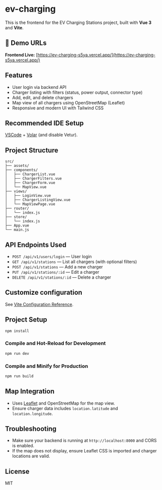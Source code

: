 # ev-charging

This is the frontend for the EV Charging Stations project, built with **Vue 3** and **Vite**.

## 🚀 Demo URLs
**Frontend Live:** [https://ev-charging-s5ya.vercel.app/](https://ev-charging-s5ya.vercel.app/)

## Features

- User login via backend API
- Charger listing with filters (status, power output, connector type)
- Add, edit, and delete chargers
- Map view of all chargers using OpenStreetMap (Leaflet)
- Responsive and modern UI with Tailwind CSS

## Recommended IDE Setup

[VSCode](https://code.visualstudio.com/) + [Volar](https://marketplace.visualstudio.com/items?itemName=Vue.volar) (and disable Vetur).

## Project Structure

```
src/
├── assets/
├── components/
│   ├── ChargerList.vue
│   ├── ChargerFilters.vue
│   ├── ChargerForm.vue
│   └── MapView.vue
├── views/
│   ├── LoginView.vue
│   ├── ChargerListingView.vue
│   └── MapViewPage.vue
├── router/
│   └── index.js
├── store/
│   └── index.js
├── App.vue
└── main.js
```

## API Endpoints Used

- `POST /api/v1/users/login` — User login
- `GET /api/v1/stations` — List all chargers (with optional filters)
- `POST /api/v1/stations` — Add a new charger
- `PUT /api/v1/stations/:id` — Edit a charger
- `DELETE /api/v1/stations/:id` — Delete a charger

## Customize configuration

See [Vite Configuration Reference](https://vite.dev/config/).

## Project Setup

```sh
npm install
```

### Compile and Hot-Reload for Development

```sh
npm run dev
```

### Compile and Minify for Production

```sh
npm run build
```

## Map Integration

- Uses [Leaflet](https://leafletjs.com/) and OpenStreetMap for the map view.
- Ensure charger data includes `location.latitude` and `location.longitude`.

## Troubleshooting

- Make sure your backend is running at `http://localhost:8000` and CORS is enabled.
- If the map does not display, ensure Leaflet CSS is imported and charger locations are valid.

## License

MIT